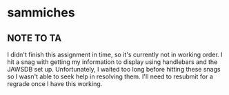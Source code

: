 # sammiches

## NOTE TO TA

 I didn't finish this assignment in time, so it's currently not in working order.  I hit a snag with getting my information to display using handlebars and the JAWSDB set up.  Unfortunately, I waited too long before hitting these snags so I wasn't able to seek help in resolving them.  I'll need to resubmit for a regrade once I have this working. 
